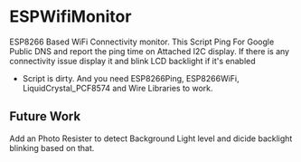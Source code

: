 # ESPWifiMonitor
ESP8266 Based WiFi Connectivity monitor. This Script Ping For Google Public DNS and report the ping time on Attached I2C display. If there is any connectivity issue display it and blink LCD backlight if it's enabled
* Script is dirty. And you need ESP8266Ping, ESP8266WiFi, LiquidCrystal_PCF8574 and Wire Libraries to work. 

Future Work 
-----------
Add an Photo Resister to detect Background Light level and dicide backlight blinking based on that.
